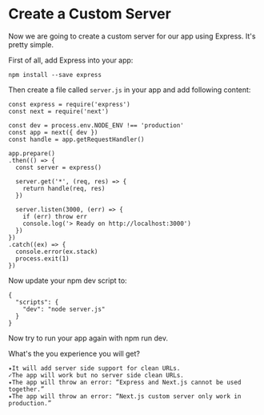 # Create a Custom Server

Now we are going to create a custom server for our app using Express. It's pretty simple.

First of all, add Express into your app:

```
npm install --save express
```

Then create a file called `server.js` in your app and add following content:

```
const express = require('express')
const next = require('next')

const dev = process.env.NODE_ENV !== 'production'
const app = next({ dev })
const handle = app.getRequestHandler()

app.prepare()
.then(() => {
  const server = express()

  server.get('*', (req, res) => {
    return handle(req, res)
  })

  server.listen(3000, (err) => {
    if (err) throw err
    console.log('> Ready on http://localhost:3000')
  })
})
.catch((ex) => {
  console.error(ex.stack)
  process.exit(1)
})
```

Now update your npm dev script to:

```
{
  "scripts": {
    "dev": "node server.js"
  }
}
```

Now try to run your app again with npm run dev.

What's the you experience you will get?

```
✦It will add server side support for clean URLs.
✓The app will work but no server side clean URLs.
✦The app will throw an error: “Express and Next.js cannot be used together.”
✦The app will throw an error: “Next.js custom server only work in production.”
```
